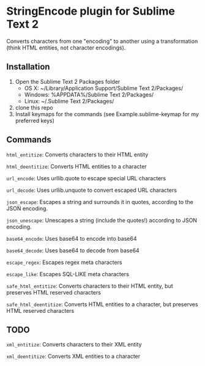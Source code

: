 StringEncode plugin for Sublime Text 2
======================================

Converts characters from one "encoding" to another using a transformation (think HTML entities, not character encodings).

Installation
------------

1. Open the Sublime Text 2 Packages folder
    - OS X: ~/Library/Application Support/Sublime Text 2/Packages/
    - Windows: %APPDATA%/Sublime Text 2/Packages/
    - Linux: ~/.Sublime Text 2/Packages/
2. clone this repo
3. Install keymaps for the commands (see Example.sublime-keymap for my preferred keys)

Commands
--------

`html_entitize`: Converts characters to their HTML entity

`html_deentitize`: Converts HTML entities to a character

`url_encode`: Uses urllib.quote to escape special URL characters

`url_decode`: Uses urllib.unquote to convert escaped URL characters

`json_escape`: Escapes a string and surrounds it in quotes, according to the JSON encoding.

`json_unescape`: Unescapes a string (include the quotes!) according to JSON encoding.

`base64_encode`: Uses base64 to encode into base64

`base64_decode`: Uses base64 to decode from base64

`escape_regex`: Escapes regex meta characters

`escape_like`: Escapes SQL-LIKE meta characters

`safe_html_entitize`: Converts characters to their HTML entity, but preserves HTML reserved characters

`safe_html_deentitize`: Converts HTML entities to a character, but preserves HTML reserved characters

TODO
----

`xml_entitize`: Converts characters to their XML entity

`xml_deentitize`: Converts XML entities to a character
